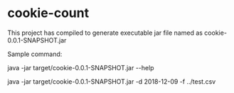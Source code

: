 # cookie-count

This project has compiled to generate executable jar file named as cookie-0.0.1-SNAPSHOT.jar

Sample command:

java -jar target/cookie-0.0.1-SNAPSHOT.jar --help

java -jar target/cookie-0.0.1-SNAPSHOT.jar -d 2018-12-09 -f ../test.csv
